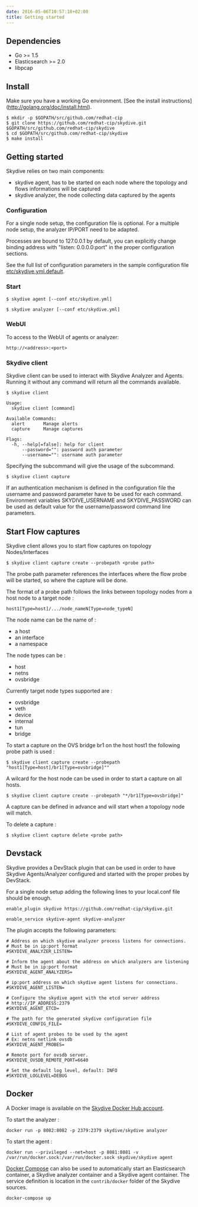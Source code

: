 ```yaml
---
date: 2016-05-06T10:57:18+02:00
title: Getting started
---
```


## Dependencies

* Go >= 1.5
* Elasticsearch >= 2.0
* libpcap

## Install

Make sure you have a working Go environment. [See the install instructions]
(http://golang.org/doc/install.html).

```console
$ mkdir -p $GOPATH/src/github.com/redhat-cip
$ git clone https://github.com/redhat-cip/skydive.git $GOPATH/src/github.com/redhat-cip/skydive
$ cd $GOPATH/src/github.com/redhat-cip/skydive
$ make install
```

## Getting started

Skydive relies on two main components:

* skydive agent, has to be started on each node where the topology and flows
  informations will be captured
* skydive analyzer, the node collecting data captured by the agents

### Configuration

For a single node setup, the configuration file is optional. For a multiple
node setup, the analyzer IP/PORT need to be adapted.

Processes are bound to 127.0.0.1 by default, you can explicitly change binding
address with "listen: 0.0.0.0:port" in the proper configuration sections.

See the full list of configuration parameters in the sample configuration file
[etc/skydive.yml.default](etc/skydive.yml.default).

### Start

```console
$ skydive agent [--conf etc/skydive.yml]
```
```console
$ skydive analyzer [--conf etc/skydive.yml]
```

### WebUI

To access to the WebUI of agents or analyzer:

```console
http://<address>:<port>
```

### Skydive client

Skydive client can be used to interact with Skydive Analyzer and Agents.
Running it without any command will return all the commands available.

```console
$ skydive client

Usage:
  skydive client [command]

Available Commands:
  alert       Manage alerts
  capture     Manage captures

Flags:
  -h, --help[=false]: help for client
      --password="": password auth parameter
      --username="": username auth parameter
```

Specifying the subcommand will give the usage of the subcommand.

```console
$ skydive client capture
```

If an authentication mechanism is defined in the configuration file the username
and password parameter have to be used for each command. Environment variables
SKYDIVE_USERNAME and SKYDIVE_PASSWORD can be used as default value for the
username/password command line parameters.

## Start Flow captures

Skydive client allows you to start flow captures on topology Nodes/Interfaces

```console
$ skydive client capture create --probepath <probe path>
```

The probe path parameter references the interfaces where the flow probe will be
started, so where the capture will be done.

The format of a probe path follows the links between topology nodes from
a host node to a target node :

```console
host1[Type=host]/.../node_nameN[Type=node_typeN]
```

The node name can be the name of :

* a host
* an interface
* a namespace

The node types can be :

* host
* netns
* ovsbridge

Currently target node types supported are :

* ovsbridge
* veth
* device
* internal
* tun
* bridge

To start a capture on the OVS bridge br1 on the host host1 the following probe
path is used :

```console
$ skydive client capture create --probepath "host1[Type=host]/br1[Type=ovsbridge]""
```

A wilcard for the host node can be used in order to start a capture on
all hosts.

```console
$ skydive client capture create --probepath "*/br1[Type=ovsbridge]"
```

A capture can be defined in advance and will start when a topology node will
match.

To delete a capture :

```console
$ skydive client capture delete <probe path>
```

## Devstack

Skydive provides a DevStack plugin that can be used in order to have
Skydive Agents/Analyzer configured and started with the proper probes
by DevStack.

For a single node setup adding the following lines to your local.conf file
should be enough.

```console
enable_plugin skydive https://github.com/redhat-cip/skydive.git

enable_service skydive-agent skydive-analyzer
```

The plugin accepts the following parameters:

```console
# Address on which skydive analyzer process listens for connections.
# Must be in ip:port format
#SKYDIVE_ANALYZER_LISTEN=

# Inform the agent about the address on which analyzers are listening
# Must be in ip:port format
#SKYDIVE_AGENT_ANALYZERS=

# ip:port address on which skydive agent listens for connections.
#SKYDIVE_AGENT_LISTEN=

# Configure the skydive agent with the etcd server address
# http://IP_ADDRESS:2379
#SKYDIVE_AGENT_ETCD=

# The path for the generated skydive configuration file
#SKYDIVE_CONFIG_FILE=

# List of agent probes to be used by the agent
# Ex: netns netlink ovsdb
#SKYDIVE_AGENT_PROBES=

# Remote port for ovsdb server.
#SKYDIVE_OVSDB_REMOTE_PORT=6640

# Set the default log level, default: INFO
#SKYDIVE_LOGLEVEL=DEBUG
```

## Docker

A Docker image is available on the [Skydive Docker Hub account](https://hub.docker.com/r/skydive/).

To start the analyzer :
```console
docker run -p 8082:8082 -p 2379:2379 skydive/skydive analyzer
```

To start the agent :
```console
docker run --privileged --net=host -p 8081:8081 -v /var/run/docker.sock:/var/run/docker.sock skydive/skydive agent
```

[Docker Compose](https://docs.docker.com/compose/) can also be used to automatically start
an Elasticsearch container, a Skydive analyzer container and a Skydive agent container. The service
definition is location in the `contrib/docker` folder of the Skydive sources.

```console
docker-compose up
```
